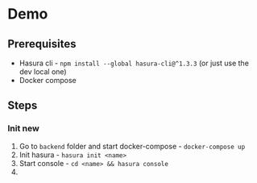 # Demo

## Prerequisites

- Hasura cli - `npm install --global hasura-cli@^1.3.3` (or just use the dev local one)
- Docker compose

## Steps

### Init new 

1. Go to `backend` folder and start docker-compose - `docker-compose up`
2. Init hasura - `hasura init <name>`
3. Start console - `cd <name> && hasura console`
4. 